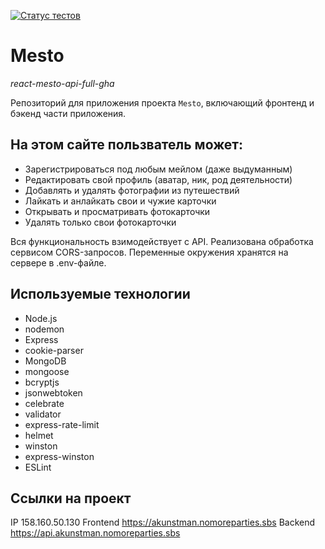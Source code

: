 [![Статус тестов](../../actions/workflows/tests.yml/badge.svg)](../../actions/workflows/tests.yml)

# Mesto
*react-mesto-api-full-gha*

Репозиторий для приложения проекта `Mesto`, включающий фронтенд и бэкенд части приложения. 

## На этом сайте пользватель может:

* Зарегистрироваться под любым мейлом (даже выдуманным)
* Редактировать свой профиль (аватар, ник, род деятельности)
* Добавлять и удалять фотографии из путешествий
* Лайкать и анлайкать свои и чужие карточки
* Открывать и просматривать фотокарточки
* Удалять только свои фотокарточки 

Вся функциональность взимодействует с API.  Реализована обработка сервисом CORS-запросов. Переменные окружения хранятся на сервере в .env-файле.

## Используемые технологии

* Node.js
* nodemon
* Express
* cookie-parser
* MongoDB
* mongoose
* bcryptjs
* jsonwebtoken
* celebrate
* validator
* express-rate-limit
* helmet
* winston
* express-winston
* ESLint

## Ссылки на проект

IP 158.160.50.130
Frontend https://akunstman.nomoreparties.sbs
Backend https://api.akunstman.nomoreparties.sbs
